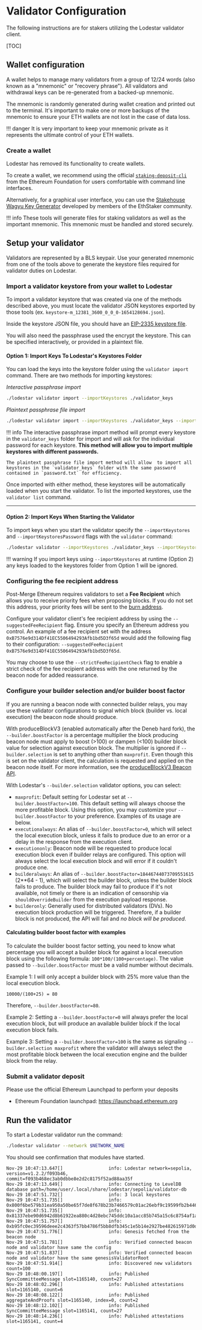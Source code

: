 # Validator Configuration

The following instructions are for stakers utilizing the Lodestar validator client.

[TOC]

## Wallet configuration

A wallet helps to manage many validators from a group of 12/24 words (also known as a "mnemonic" or "recovery phrase"). All validators and withdrawal keys can be re-generated from a backed-up mnemonic.

The mnemonic is randomly generated during wallet creation and printed out to the terminal. It's important to make one or more backups of the mnemonic to ensure your ETH wallets are not lost in the case of data loss.

<!-- prettier-ignore-start -->
!!! danger
    It is very important to keep your mnemonic private as it represents the ultimate control of your ETH wallets.
<!-- prettier-ignore-end -->

### Create a wallet

Lodestar has removed its functionality to create wallets.

To create a wallet, we recommend using the official [`staking-deposit-cli`](https://github.com/ethereum/staking-deposit-cli/releases) from the Ethereum Foundation for users comfortable with command line interfaces.

Alternatively, for a graphical user interface, you can use the [Stakehouse Wagyu Key Generator](https://wagyu.gg/) developed by members of the EthStaker community.

<!-- prettier-ignore-start -->
!!! info
    These tools will generate files for staking validators as well as the important mnemonic. This mnemonic must be handled and stored securely.
<!-- prettier-ignore-end -->

## Setup your validator

Validators are represented by a BLS keypair. Use your generated mnemonic from one of the tools above to generate the keystore files required for validator duties on Lodestar.

### Import a validator keystore from your wallet to Lodestar

To import a validator keystore that was created via one of the methods described above, you must locate the validator JSON keystores exported by those tools (ex. `keystore-m_12381_3600_0_0_0-1654128694.json`).

Inside the keystore JSON file, you should have an [EIP-2335 keystore file](https://github.com/ethereum/EIPs/blob/master/EIPS/eip-2335.md#json-schema).

You will also need the passphrase used the encrypt the keystore. This can be specified interactively, or provided in a plaintext file.

#### Option 1: Import Keys To Lodestar's Keystores Folder

You can load the keys into the keystore folder using the `validator import` command. There are two methods for importing keystores:

_Interactive passphrase import_

```bash
./lodestar validator import --importKeystores ./validator_keys
```

_Plaintext passphrase file import_

```bash
./lodestar validator import --importKeystores ./validator_keys --importKeystoresPassword ./password.txt
```

<!-- prettier-ignore-start -->
!!! info
    The interactive passphrase import method will prompt every keystore in the `validator_keys` folder for import and will ask for the individual password for each keystore. **This method will allow you to import multiple keystores with different passwords.**

    The plaintext passphrase file import method will allow  to import all keystores in the `validator_keys` folder with the same password contained in `password.txt` for efficiency. 
<!-- prettier-ignore-end -->

Once imported with either method, these keystores will be automatically loaded when you start the validator. To list the imported keystores, use the `validator list` command.

---

#### Option 2: Import Keys When Starting the Validator

To import keys when you start the validator specify the `--importKeystores` and `--importKeystoresPassword` flags with the `validator` command:

```bash
./lodestar validator --importKeystores ./validator_keys --importKeystoresPassword ./password.txt
```

<!-- prettier-ignore-start -->
!!! warning
    If you import keys using `--importKeystores` at runtime (Option 2) any keys loaded to the keystores folder from Option 1 will be ignored.
<!-- prettier-ignore-end -->

### Configuring the fee recipient address

Post-Merge Ethereum requires validators to set a **Fee Recipient** which allows you to receive priority fees when proposing blocks. If you do not set this address, your priority fees will be sent to the [burn address](https://etherscan.io/address/0x0000000000000000000000000000000000000000).

Configure your validator client's fee recipient address by using the `--suggestedFeeRecipient` flag. Ensure you specify an Ethereum address you control. An example of a fee recipient set with the address `0xB7576e9d314Df41EC5506494293Afb1bd5D3f65d` would add the following flag to their configuration: `--suggestedFeeRecipient 0xB7576e9d314Df41EC5506494293Afb1bd5D3f65d`.

You may choose to use the `--strictFeeRecipientCheck` flag to enable a strict check of the fee recipient address with the one returned by the beacon node for added reassurance.

### Configure your builder selection and/or builder boost factor

If you are running a beacon node with connected builder relays, you may use these validator configurations to signal which block (builder vs. local execution) the beacon node should produce.

With produceBlockV3 (enabled automatically after the Deneb hard fork), the `--builder.boostFactor` is a percentage multiplier the block producing beacon node must apply to boost (>100) or dampen (<100) builder block value for selection against execution block. The multiplier is ignored if `--builder.selection` is set to anything other than `maxprofit`. Even though this is set on the validator client, the calculation is requested and applied on the beacon node itself. For more information, see the [produceBlockV3 Beacon API](https://ethereum.github.io/beacon-APIs/#/ValidatorRequiredApi/produceBlockV3).

With Lodestar's `--builder.selection` validator options, you can select:

- `maxprofit`: Default setting for Lodestar set at `--builder.boostFactor=100`. This default setting will always choose the more profitable block. Using this option, you may customize your `--builder.boostFactor` to your preference. Examples of its usage are below.
- `executionalways`: An alias of `--builder.boostFactor=0`, which will select the local execution block, unless it fails to produce due to an error or a delay in the response from the execution client.
- `executiononly`: Beacon node will be requested to produce local execution block even if builder relays are configured. This option will always select the local execution block and will error if it couldn't produce one.
- `builderalways`: An alias of `--builder.boostFactor=18446744073709551615` (2**64 - 1), which will select the builder block, unless the builder block fails to produce. The builder block may fail to produce if it's not available, not timely or there is an indication of censorship via `shouldOverrideBuilder` from the execution payload response.
- `builderonly`: Generally used for distributed validators (DVs). No execution block production will be triggered. Therefore, if a builder block is not produced, the API will fail and _no block will be produced_.

#### Calculating builder boost factor with examples

To calculate the builder boost factor setting, you need to know what percentage you will accept a builder block for against a local execution block using the following formula: `100*100/(100+percentage)`. The value passed to `--builder.boostFactor` must be a valid number without decimals.

Example 1: I will only accept a builder block with 25% more value than the local execution block.
```
10000/(100+25) = 80
```
Therefore, `--builder.boostFactor=80`.

Example 2: Setting a `--builder.boostFactor=0` will always prefer the local execution block, but will produce an available builder block if the local execution block fails.

Example 3: Setting a `--builder.boostFactor=100` is the same as signaling `--builder.selection maxprofit` where the validator will always select the most profitable block between the local execution engine and the builder block from the relay.

### Submit a validator deposit

Please use the official Ethereum Launchpad to perform your deposits

- Ethereum Foundation launchpad: <https://launchpad.ethereum.org>

## Run the validator

To start a Lodestar validator run the command:

```bash
./lodestar validator --network $NETWORK_NAME
```

You should see confirmation that modules have started.

```
Nov-29 10:47:13.647[]                 info: Lodestar network=sepolia, version=v1.2.2/f093b46, commit=f093b468ec3ab0dbbe8e2d2c8175f52ad88aa35f
Nov-29 10:47:13.649[]                 info: Connecting to LevelDB database path=/home/user/.local/share/lodestar/sepolia/validator-db
Nov-29 10:47:51.732[]                 info: 3 local keystores
Nov-29 10:47:51.735[]                 info: 0x800f6be579b31ea950a50be65f7de8f678b23b7466579c01ac26ebf9c19599fb2b446da40ad4fc92c6109fcd6793303f
Nov-29 10:47:51.735[]                 info: 0x81337ebe90d6942d8b61922ea880c4d28ebc745ddc10a1acc85b745a15c6c8754af1a73b1b3483b6a5024b783510b35c
Nov-29 10:47:51.757[]                 info: 0xb95fc0ec39596deee2c4363f57bb4786f5bb8dfb345c1e5b14e2927be482615971d0d81f9a88b3389fac7079b3cb2f46
Nov-29 10:47:51.776[]                 info: Genesis fetched from the beacon node
Nov-29 10:47:51.781[]                 info: Verified connected beacon node and validator have same the config
Nov-29 10:47:51.837[]                 info: Verified connected beacon node and validator have the same genesisValidatorRoot
Nov-29 10:47:51.914[]                 info: Discovered new validators count=100
Nov-29 10:48:00.197[]                 info: Published SyncCommitteeMessage slot=1165140, count=27
Nov-29 10:48:02.296[]                 info: Published attestations slot=1165140, count=6
Nov-29 10:48:08.122[]                 info: Published aggregateAndProofs slot=1165140, index=0, count=2
Nov-29 10:48:12.102[]                 info: Published SyncCommitteeMessage slot=1165141, count=27
Nov-29 10:48:14.236[]                 info: Published attestations slot=1165141, count=4
```
